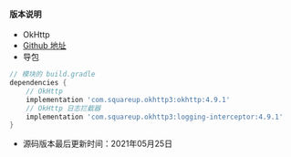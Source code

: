 #### 版本说明
- OkHttp
- [Github 地址](https://github.com/square/okhttp)
- 导包
```groovy
// 模块的 build.gradle
dependencies {
    // OkHttp
  	implementation 'com.squareup.okhttp3:okhttp:4.9.1'
    // OkHttp 日志拦截器
  	implementation 'com.squareup.okhttp3:logging-interceptor:4.9.1'
}
```
- 源码版本最后更新时间：2021年05月25日